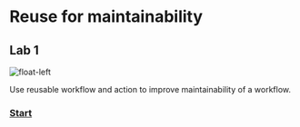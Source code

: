  <!-- .slide: class="exercice" -->

# Reuse for maintainability

## Lab 1

![float-left](./assets/images/reuse-lab1.png)

Use reusable workflow and action to improve maintainability of a workflow.

### [Start](https://github.com/sfeir-open-source/sfeir-school-github-action-dev/tree/v1/steps/40-reuse-lab1-maintainability)
